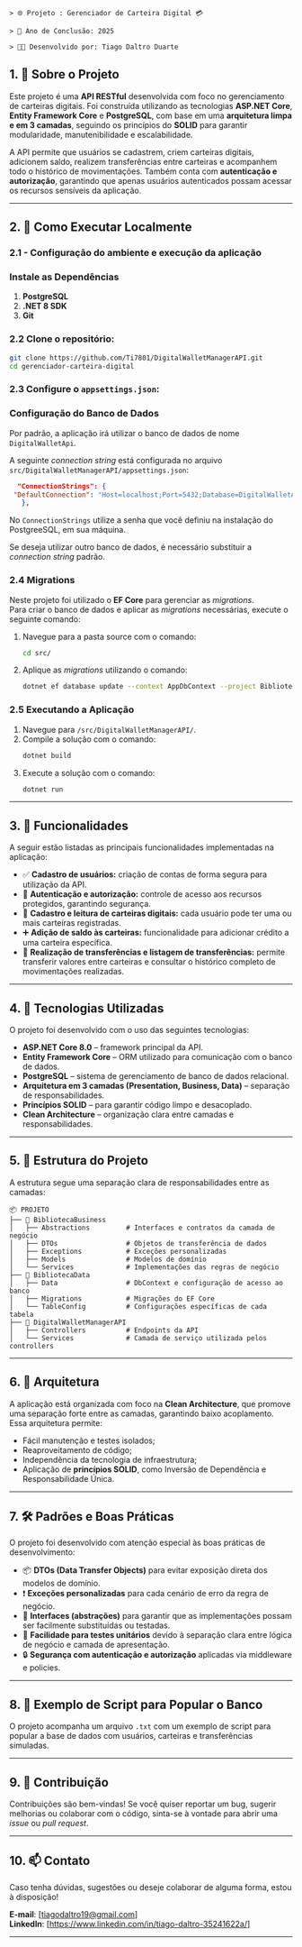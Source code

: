 ```
> 🌐 Projeto : Gerenciador de Carteira Digital 💳 

> 📅 Ano de Conclusão: 2025

> 👨‍💻 Desenvolvido por: Tiago Daltro Duarte

```

## 1. 📖 **Sobre o Projeto**

Este projeto é uma **API RESTful** desenvolvida com foco no gerenciamento de carteiras digitais. Foi construída utilizando as tecnologias **ASP.NET Core**, **Entity Framework Core** e **PostgreSQL**, com base em uma **arquitetura limpa e em 3 camadas**, seguindo os princípios do **SOLID** para garantir modularidade, manutenibilidade e escalabilidade.

A API permite que usuários se cadastrem, criem carteiras digitais, adicionem saldo, realizem transferências entre carteiras e acompanhem todo o histórico de movimentações. Também conta com **autenticação e autorização**, garantindo que apenas usuários autenticados possam acessar os recursos sensíveis da aplicação.

---

## 2. 🧪 Como Executar Localmente

### 2.1 - Configuração do ambiente e execução da aplicação

### Instale as Dependências
1. **PostgreSQL**  
2. **.NET 8 SDK**  
3. **Git**  

### 2.2  **Clone o repositório:**

   ```bash
   git clone https://github.com/Ti7801/DigitalWalletManagerAPI.git
   cd gerenciador-carteira-digital
   ```

### 2.3 **Configure o `appsettings.json`:**
   
   ### Configuração do Banco de Dados
   Por padrão, a aplicação irá utilizar o banco de dados de nome `DigitalWalletApi`.


   A seguinte *connection string* está configurada no arquivo `src/DigitalWalletManagerAPI/appsettings.json`:  

   ```json
     "ConnectionStrings": {
    "DefaultConnection": "Host=localhost;Port=5432;Database=DigitalWalletApi;Username=postgres;Password=******"
      },
   ```
   No `ConnectionStrings` utilize a senha que você definiu na instalação do PostgreeSQL, em sua máquina.

   Se deseja utilizar outro banco de dados, é necessário substituir a *connection string* padrão.



### 2.4 Migrations
Neste projeto foi utilizado o **EF Core** para gerenciar as *migrations*.  
Para criar o banco de dados e aplicar as *migrations* necessárias, execute o seguinte comando:

1. Navegue para a pasta source com o comando:  
   ```bash
   cd src/
   ```
2. Aplique as *migrations* utilizando o comando:  
   ```bash
   dotnet ef database update --context AppDbContext --project BibliotecaData --startup-project DigitalWalletManagerAPI
   ```

### 2.5 Executando a Aplicação
1. Navegue para `/src/DigitalWalletManagerAPI/`.  
2. Compile a solução com o comando:  
   ```bash
   dotnet build
   ```
3. Execute a solução com o comando:  
   ```bash
   dotnet run
   ```

---

## 3. 🚀 Funcionalidades

A seguir estão listadas as principais funcionalidades implementadas na aplicação:

- ✅ **Cadastro de usuários:** criação de contas de forma segura para utilização da API.
- 🔐 **Autenticação e autorização:** controle de acesso aos recursos protegidos, garantindo segurança.
- 💼 **Cadastro e leitura de carteiras digitais:** cada usuário pode ter uma ou mais carteiras registradas.
- ➕ **Adição de saldo às carteiras:** funcionalidade para adicionar crédito a uma carteira específica.
- 🔁 **Realização de transferências e listagem de transferências:** permite transferir valores entre carteiras e consultar o histórico completo de movimentações realizadas.

---

## 4. 🧰 Tecnologias Utilizadas

O projeto foi desenvolvido com o uso das seguintes tecnologias:

- **ASP.NET Core 8.0** – framework principal da API.
- **Entity Framework Core** – ORM utilizado para comunicação com o banco de dados.
- **PostgreSQL** – sistema de gerenciamento de banco de dados relacional.
- **Arquitetura em 3 camadas (Presentation, Business, Data)** – separação de responsabilidades.
- **Princípios SOLID** – para garantir código limpo e desacoplado.
- **Clean Architecture** – organização clara entre camadas e responsabilidades.

---

## 5. 📁 Estrutura do Projeto

A estrutura segue uma separação clara de responsabilidades entre as camadas:

```
📦 PROJETO
├── 📂 BibliotecaBusiness
│   ├── Abstractions         # Interfaces e contratos da camada de negócio
│   ├── DTOs                 # Objetos de transferência de dados
│   ├── Exceptions           # Exceções personalizadas
│   ├── Models               # Modelos de domínio
│   └── Services             # Implementações das regras de negócio
├── 📂 BibliotecaData
│   ├── Data                 # DbContext e configuração de acesso ao banco
│   ├── Migrations           # Migrações do EF Core
│   └── TableConfig          # Configurações específicas de cada tabela
├── 📂 DigitalWalletManagerAPI
│   ├── Controllers          # Endpoints da API
│   └── Services             # Camada de serviço utilizada pelos controllers
```

---

## 6. 🧠 Arquitetura

A aplicação está organizada com foco na **Clean Architecture**, que promove uma separação forte entre as camadas, garantindo baixo acoplamento. Essa arquitetura permite:

- Fácil manutenção e testes isolados;
- Reaproveitamento de código;
- Independência da tecnologia de infraestrutura;
- Aplicação de **princípios SOLID**, como Inversão de Dependência e Responsabilidade Única.

---

## 7. 🛠️ Padrões e Boas Práticas

O projeto foi desenvolvido com atenção especial às boas práticas de desenvolvimento:

- 📦 **DTOs (Data Transfer Objects)** para evitar exposição direta dos modelos de domínio.
- ❗ **Exceções personalizadas** para cada cenário de erro da regra de negócio.
- 🔁 **Interfaces (abstrações)** para garantir que as implementações possam ser facilmente substituídas ou testadas.
- 🧪 **Facilidade para testes unitários** devido à separação clara entre lógica de negócio e camada de apresentação.
- 🔒 **Segurança com autenticação e autorização** aplicadas via middleware e policies.

---



## 8. 🧾 Exemplo de Script para Popular o Banco

O projeto acompanha um arquivo `.txt` com um exemplo de script para popular a base de dados com usuários, carteiras e transferências simuladas.

---

## 9. 🤝 Contribuição

Contribuições são bem-vindas! Se você quiser reportar um bug, sugerir melhorias ou colaborar com o código, sinta-se à vontade para abrir uma _issue_ ou _pull request_.

---

## 10. 📫 Contato

Caso tenha dúvidas, sugestões ou deseje colaborar de alguma forma, estou à disposição!

**E-mail**: [tiagodaltro19@gmail.com]  
**LinkedIn**: [https://www.linkedin.com/in/tiago-daltro-35241622a/]

---
